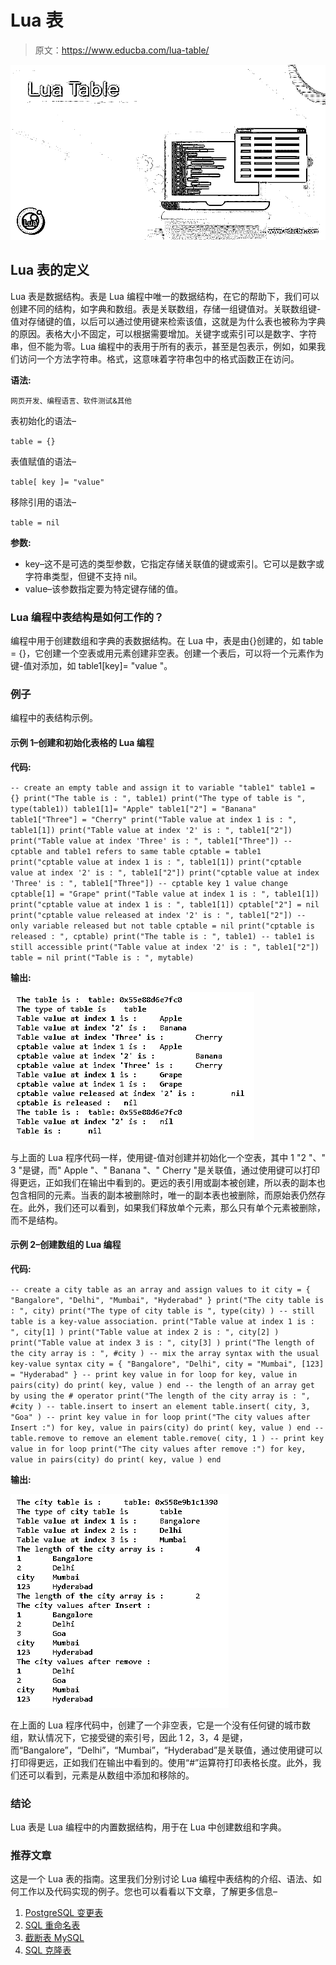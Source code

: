 # Lua 表

> 原文：<https://www.educba.com/lua-table/>

![Lua Table](img/031b815ed2843f3d73d2b0e2f0581e70.png)



## Lua 表的定义

Lua 表是数据结构。表是 Lua 编程中唯一的数据结构，在它的帮助下，我们可以创建不同的结构，如字典和数组。表是关联数组，存储一组键值对。关联数组键-值对存储键的值，以后可以通过使用键来检索该值，这就是为什么表也被称为字典的原因。表格大小不固定，可以根据需要增加。关键字或索引可以是数字、字符串，但不能为零。Lua 编程中的表用于所有的表示，甚至是包表示，例如，如果我们访问一个方法字符串。格式，这意味着字符串包中的格式函数正在访问。

**语法:**

<small>网页开发、编程语言、软件测试&其他</small>

表初始化的语法–

`table = {}`

表值赋值的语法–

`table[ key ]= "value"`

移除引用的语法–

`table = nil`

**参数:**

*   key–这不是可选的类型参数，它指定存储关联值的键或索引。它可以是数字或字符串类型，但键不支持 nil。
*   value–该参数指定要为特定键存储的值。

### Lua 编程中表结构是如何工作的？

编程中用于创建数组和字典的表数据结构。在 Lua 中，表是由{}创建的，如 table = {}，它创建一个空表或用元素创建非空表。创建一个表后，可以将一个元素作为键-值对添加，如 table1[key]= "value "。

### 例子

编程中的表结构示例。

#### 示例 1–创建和初始化表格的 Lua 编程

**代码:**

`-- create an empty table and assign it to variable "table1"
table1 = {}
print("The table is : ", table1)
print("The type of table is ", type(table1))
table1[1]= "Apple"
table1["2"] = "Banana"
table1["Three"] = "Cherry"
print("Table value at index 1 is : ", table1[1])
print("Table value at index '2' is : ", table1["2"])
print("Table value at index 'Three' is : ", table1["Three"])
-- cptable and table1 refers to same table
cptable = table1
print("cptable value at index 1 is : ", table1[1])
print("cptable value at index '2' is : ", table1["2"])
print("cptable value at index 'Three' is : ", table1["Three"])
-- cptable key 1 value change
cptable[1] = "Grape"
print("Table value at index 1 is : ", table1[1])
print("cptable value at index 1 is : ", table1[1])
cptable["2"] = nil
print("cptable value released at index '2' is : ", table1["2"])
-- only variable released but not table
cptable = nil
print("cptable is released : ", cptable)
print("The table is : ", table1)
-- table1 is still accessible
print("Table value at index '2' is : ", table1["2"])
table = nil
print("Table is : ", mytable)`

**输出:**

![Lua Table 1](img/e8f5f44e07647990ac001594bf219313.png)



与上面的 Lua 程序代码一样，使用键-值对创建并初始化一个空表，其中 1 "2 "、" 3 "是键，而" Apple "、" Banana "、" Cherry "是关联值，通过使用键可以打印得更远，正如我们在输出中看到的。更远的表引用或副本被创建，所以表的副本也包含相同的元素。当表的副本被删除时，唯一的副本表也被删除，而原始表仍然存在。此外，我们还可以看到，如果我们释放单个元素，那么只有单个元素被删除，而不是结构。

#### 示例 2–创建数组的 Lua 编程

**代码:**

`-- create a city table as an array and assign values to it
city = { "Bangalore", "Delhi", "Mumbai", "Hyderabad" }
print("The city table is : ", city)
print("The type of city table is ", type(city) )
-- still table is a key-value association.
print("Table value at index 1 is : ", city[1] )
print("Table value at index 2 is : ", city[2] )
print("Table value at index 3 is : ", city[3] )
print("The length of the city array is : ", #city )
-- mix the array syntax with the usual key-value syntax
city = { "Bangalore", "Delhi", city = "Mumbai", [123] = "Hyderabad" }
-- print key value in for loop
for key, value in pairs(city) do print( key, value ) end
-- the length of an array get by using the # operator
print("The length of the city array is : ", #city )
-- table.insert to insert an element
table.insert( city, 3, "Goa" )
-- print key value in for loop
print("The city values after Insert :")
for key, value in pairs(city) do print( key, value ) end
-- table.remove to remove an element
table.remove( city, 1 )
-- print key value in for loop
print("The city values after remove :")
for key, value in pairs(city) do print( key, value ) end`

**输出:**

![Lua Table 2](img/d414e0bde20d11dc5f9ea19216f4f6f2.png)



在上面的 Lua 程序代码中，创建了一个非空表，它是一个没有任何键的城市数组，默认情况下，它接受键的索引号，因此 1 2，3，4 是键，而“Bangalore”，“Delhi”，“Mumbai”，“Hyderabad”是关联值，通过使用键可以打印得更远，正如我们在输出中看到的。使用“#”运算符打印表格长度。此外，我们还可以看到，元素是从数组中添加和移除的。

### 结论

Lua 表是 Lua 编程中的内置数据结构，用于在 Lua 中创建数组和字典。

### 推荐文章

这是一个 Lua 表的指南。这里我们分别讨论 Lua 编程中表结构的介绍、语法、如何工作以及代码实现的例子。您也可以看看以下文章，了解更多信息–

1.  [PostgreSQL 变更表](https://www.educba.com/postgresql-alter-table/)
2.  [SQL 重命名表](https://www.educba.com/sql-rename-table/)
3.  [截断表 MySQL](https://www.educba.com/truncate-table-mysql/)
4.  [SQL 克隆表](https://www.educba.com/sql-clone-table/)





